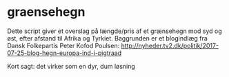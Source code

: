 # graensehegn

Dette script giver et overslag på længde/pris af et grænsehegn mod syd og øst, efter afstand til Afrika og Tyrkiet. Baggrunden er et blogindlæg fra Dansk Folkepartis Peter Kofod Poulsen: http://nyheder.tv2.dk/politik/2017-07-25-blog-hegn-europa-ind-i-pigtraad

Kort sagt: det virker som en dyr, dum løsning
